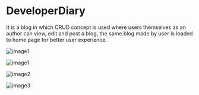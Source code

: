 # DeveloperDiary
It is a blog in which CRUD concept is used where users themselves as an author can view, edit and post a blog, the same blog made by user is loaded to home page for better user experience.


![image1](https://user-images.githubusercontent.com/62649065/108633865-af516780-749c-11eb-854f-32dc45c07136.png)

![image1](https://user-images.githubusercontent.com/62649065/108706602-d65b7800-7534-11eb-9d1e-c6f4e42c2feb.PNG)

![image2](https://user-images.githubusercontent.com/62649065/108633868-b24c5800-749c-11eb-9b5d-78cd7d17ff97.PNG)

![image3](https://user-images.githubusercontent.com/62649065/108633872-b5474880-749c-11eb-9be3-6025e8288bff.PNG)

